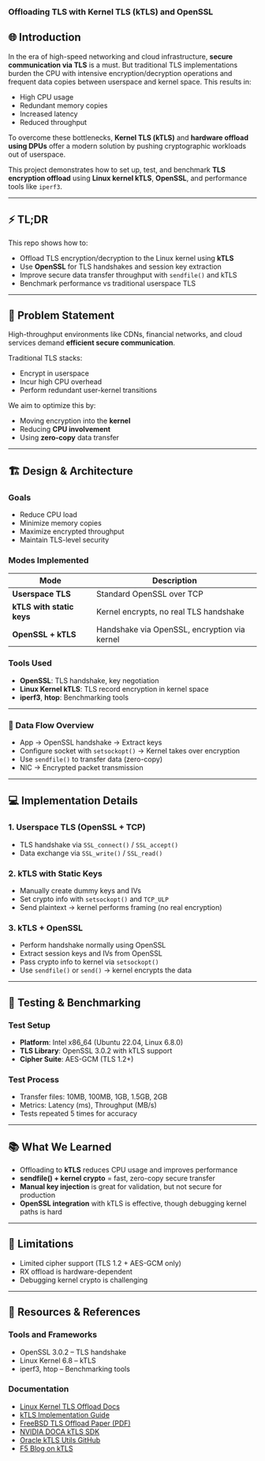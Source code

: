 ### Offloading TLS with Kernel TLS (kTLS) and OpenSSL

## 🌐 Introduction

In the era of high-speed networking and cloud infrastructure, **secure communication via TLS** is a must. But traditional TLS implementations burden the CPU with intensive encryption/decryption operations and frequent data copies between userspace and kernel space. This results in:

- High CPU usage  
- Redundant memory copies  
- Increased latency  
- Reduced throughput

To overcome these bottlenecks, **Kernel TLS (kTLS)** and **hardware offload using DPUs** offer a modern solution by pushing cryptographic workloads out of userspace.

This project demonstrates how to set up, test, and benchmark **TLS encryption offload** using **Linux kernel kTLS**, **OpenSSL**, and performance tools like `iperf3`.

---

## ⚡ TL;DR

This repo shows how to:

- Offload TLS encryption/decryption to the Linux kernel using **kTLS**
- Use **OpenSSL** for TLS handshakes and session key extraction
- Improve secure data transfer throughput with `sendfile()` and kTLS
- Benchmark performance vs traditional userspace TLS

---

## 🧠 Problem Statement

High-throughput environments like CDNs, financial networks, and cloud services demand **efficient secure communication**.

Traditional TLS stacks:
- Encrypt in userspace
- Incur high CPU overhead
- Perform redundant user-kernel transitions

We aim to optimize this by:
- Moving encryption into the **kernel**
- Reducing **CPU involvement**
- Using **zero-copy** data transfer

---

## 🏗️ Design & Architecture

### Goals
- Reduce CPU load
- Minimize memory copies
- Maximize encrypted throughput
- Maintain TLS-level security

### Modes Implemented

| Mode | Description |
|------|-------------|
| **Userspace TLS** | Standard OpenSSL over TCP |
| **kTLS with static keys** | Kernel encrypts, no real TLS handshake |
| **OpenSSL + kTLS** | Handshake via OpenSSL, encryption via kernel |

### Tools Used
- **OpenSSL**: TLS handshake, key negotiation
- **Linux Kernel kTLS**: TLS record encryption in kernel space
- **iperf3**, **htop**: Benchmarking tools

---

### 🔁 Data Flow Overview

- App → OpenSSL handshake → Extract keys
- Configure socket with `setsockopt()` → Kernel takes over encryption
- Use `sendfile()` to transfer data (zero-copy)
- NIC → Encrypted packet transmission

---

## 💻 Implementation Details

### 1. **Userspace TLS (OpenSSL + TCP)**

- TLS handshake via `SSL_connect()` / `SSL_accept()`
- Data exchange via `SSL_write()` / `SSL_read()`

### 2. **kTLS with Static Keys**

- Manually create dummy keys and IVs
- Set crypto info with `setsockopt()` and `TCP_ULP`
- Send plaintext → kernel performs framing (no real encryption)

### 3. **kTLS + OpenSSL**

- Perform handshake normally using OpenSSL
- Extract session keys and IVs from OpenSSL
- Pass crypto info to kernel via `setsockopt()`
- Use `sendfile()` or `send()` → kernel encrypts the data

---

## 🧪 Testing & Benchmarking

### Test Setup
- **Platform**: Intel x86_64 (Ubuntu 22.04, Linux 6.8.0)
- **TLS Library**: OpenSSL 3.0.2 with kTLS support
- **Cipher Suite**: AES-GCM (TLS 1.2+)

### Test Process
- Transfer files: 10MB, 100MB, 1GB, 1.5GB, 2GB
- Metrics: Latency (ms), Throughput (MB/s)
- Tests repeated 5 times for accuracy

---

## 📚 What We Learned

- Offloading to **kTLS** reduces CPU usage and improves performance
- **sendfile() + kernel crypto** = fast, zero-copy secure transfer
- **Manual key injection** is great for validation, but not secure for production
- **OpenSSL integration** with kTLS is effective, though debugging kernel paths is hard

---

## 🧩 Limitations

- Limited cipher support (TLS 1.2 + AES-GCM only)
- RX offload is hardware-dependent
- Debugging kernel crypto is challenging

---

## 📎 Resources & References

### Tools and Frameworks
- OpenSSL 3.0.2 – TLS handshake
- Linux Kernel 6.8 – kTLS
- iperf3, htop – Benchmarking tools

### Documentation
- [Linux Kernel TLS Offload Docs](https://docs.kernel.org/networking/tls-offload.html)
- [kTLS Implementation Guide](https://docs.kernel.org/networking/tls.html)
- [FreeBSD TLS Offload Paper (PDF)](https://freebsdfoundation.org/wp-content/uploads/2020/07/TLS-Offload-in-the-Kernel.pdf)
- [NVIDIA DOCA kTLS SDK](https://docs.nvidia.com/doca/sdk/ktls+offloads/index.html)
- [Oracle kTLS Utils GitHub](https://github.com/oracle/ktls-utils.git)
- [F5 Blog on kTLS](https://www.f5.com/company/blog/nginx/improving-nginx-performance-with-kernel-tls)
